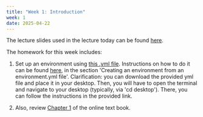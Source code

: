 ```yaml
---
title: "Week 1: Introduction"
week: 1
date: 2025-04-22
---
```


<!-- <a href="" target="_blank">link</a> -->
<!-- <a href="https://tudelft-citg.github.io/HOS-prob-design/unlisted/assignment.html" target="_blank">Start HW 1</a> -->

The lecture slides used in the lecture today can be found [here](https://tudelft-citg.github.io/HOS-prob-design-25/assets/lecture_slides/01_lecture_2025.pdf). 

The homework for this week includes:
1. Set up an environment using [this .yml file](https://tudelft-citg.github.io/HOS-prob-design-25/assets/environment/prob_design_25.yml). Instructions on how to do it can be found [here](https://docs.conda.io/projects/conda/en/latest/user-guide/tasks/manage-environments.html), in the section 'Creating an environment from an environment.yml file'. Clarification: you can download the provided yml file and place it in your desktop. Then, you will have to open the terminal and navigate to your desktop (typically, via 'cd desktop'). There, you can follow the instructions in the provided link.

2. Also, review [Chapter 1](https://teachbooks.tudelft.nl/risk-reliability/prob-design/overview.html) of the online text book.
